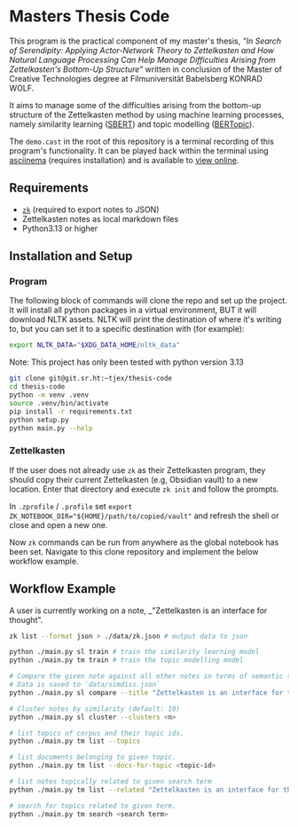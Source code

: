 # Masters Thesis Code

This program is the practical component of my master's thesis, _"In Search of
Serendipity: Applying Actor-Network Theory to Zettelkasten and How Natural
Language Processing Can Help Manage Difficulties Arising from Zettelkasten's
Bottom-Up Structure"_ written in conclusion of the Master of Creative
Technologies degree at Filmuniversität Babelsberg KONRAD WOLF.

It aims to manage some of the difficulties arising from the bottom-up structure
of the Zettelkasten method by using machine learning processes, namely
similarity learning ([SBERT](https://sbert.net)) and topic modelling
([BERTopic](https://maartengr.github.io/BERTopic/index.html)).

The `demo.cast` in the root of this repository is a terminal recording of this
program's functionality. It can be played back within the terminal using
[asciinema](https://asciinema.org/) (requires installation) and is available to
[view online](https://asciinema.org/a/lMz4rISK6pUD0LdJHic6jywnK).

## Requirements

- [`zk`](https://github.com/zk-org/zk) (required to export notes to JSON)
- Zettelkasten notes as local markdown files
- Python3.13 or higher

## Installation and Setup

### Program

The following block of commands will clone the repo and set up the project. It
will install all python packages in a virtual environment, BUT it will download
NLTK assets. NLTK will print the destination of where it's writing to, but you
can set it to a specific destination with (for example):

```bash
export NLTK_DATA="$XDG_DATA_HOME/nltk_data"
```

Note: This project has only been tested with python version 3.13

```bash
git clone git@git.sr.ht:~tjex/thesis-code
cd thesis-code
python -m venv .venv
source .venv/bin/activate
pip install -r requirements.txt
python setup.py
python main.py --help
```

### Zettelkasten

If the user does not already use `zk` as their Zettelkasten program, they should
copy their current Zettelkasten (e.g, Obsidian vault) to a new location. Enter
that directory and execute `zk init` and follow the prompts.

In `.zprofile` / `.profile` set `export ZK_NOTEBOOK_DIR="${HOME}/path/to/copied/vault"`
and refresh the shell or close and open a new one.

Now `zk` commands can be run from anywhere as the global notebook has been set.
Navigate to this clone repository and implement the below workflow example.


## Workflow Example

A user is currently working on a note, \_"Zettelkasten is an interface for
thought".

```bash
zk list --format json > ./data/zk.json # output data to json

python ./main.py sl train # train the similarity learning model
python ./main.py tm train # train the topic modelling model

# Compare the given note against all other notes in terms of semantic similarity.
# Data is saved to `data/simdiss.json`
python ./main.py sl compare --title "Zettelkasten is an interface for thought"

# Cluster notes by similarity (default: 10)
python ./main.py sl cluster --clusters <n>

# list topics of corpus and their topic ids.
python ./main.py tm list --topics

# list documents belonging to given topic.
python ./main.py tm list --docs-for-topic <topic-id>

# list notes topically related to given search term
python ./main.py tm list --related "Zettelkasten is an interface for thought"

# search for topics related to given term.
python ./main.py tm search <search term>

```

